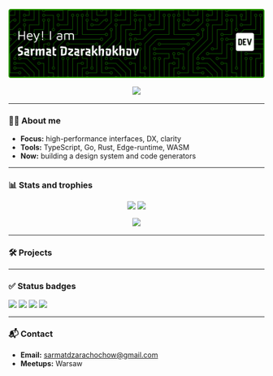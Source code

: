 <!-- Gradient banner (SVG) -->
<p align="center">
  <img src="assets/github-header-banner.png" alt="banner" />
</p>

<!-- Tech icons -->
<p align="center">
  <img src="https://skillicons.dev/icons?i=html,css,js,php,mysql,nodejs,npm,python" />
</p>

---

### 👨‍💻 About me
- **Focus:** high-performance interfaces, DX, clarity  
- **Tools:** TypeScript, Go, Rust, Edge-runtime, WASM  
- **Now:** building a design system and code generators  

---

### 📊 Stats and trophies
<p align="center">
  <img src="https://github-readme-stats.vercel.app/api?username=sarmatdzar&show_icons=true&theme=radical" height="165" />
  <img src="https://github-readme-stats.vercel.app/api/top-langs/?username=sarmatdzar&layout=compact&theme=radical" height="165" />
</p>

<p align="center">
  <img src="https://github-readme-streak-stats.herokuapp.com/?user=sarmatdzar&theme=radical" height="165" />
</p>


---

### 🛠 Projects


---

### ✅ Status badges
<p>
  <img src="https://img.shields.io/badge/build-passing-00C853?style=for-the-badge" />
  <img src="https://img.shields.io/badge/coverage-94%25-2962FF?style=for-the-badge" />
  <img src="https://img.shields.io/badge/releases-auto-FF6D00?style=for-the-badge" />
  <img src="https://komarev.com/ghpvc/?username=sarmatdzar&color=blue&style=for-the-badge" />
</p>

---

### 📬 Contact
- **Email:** sarmatdzarachochow@gmail.com
- **Meetups:** Warsaw
